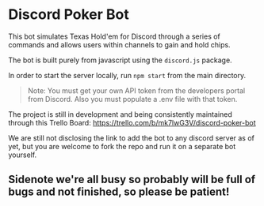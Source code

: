 # Discord Poker Bot

This bot simulates Texas Hold'em for Discord through a series of commands and allows users within channels to gain and hold chips.

The bot is built purely from javascript using the `discord.js` package.

In order to start the server locally, run `npm start` from the main directory.

> Note: You must get your own API token from the developers portal from Discord. Also you must populate a .env file with that token.

The project is still in development and being consistently maintained through this Trello Board: https://trello.com/b/mk7lwG3V/discord-poker-bot

We are still not disclosing the link to add the bot to any discord server as of yet, but you are welcome to fork the repo and run it on a separate bot yourself.

## Sidenote we're all busy so probably will be full of bugs and not finished, so please be patient!
